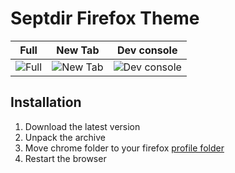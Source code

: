 # Septdir Firefox Theme

Full | New Tab | Dev console
--- | --- | ---
 ![Full](https://septdir.ru/images/blog/39/1.jpg) | ![New Tab](https://septdir.ru/images/blog/39/2.jpg) | ![Dev console](https://septdir.ru/images/blog/39/3.jpg)
 
## Installation
1. Download the latest version
2. Unpack the archive
3. Move chrome folder to your firefox [profile folder](http://kb.mozillazine.org/Profile_folder#Folders)
4. Restart the browser